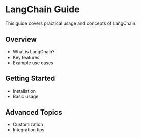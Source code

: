 # LangChain Guide

This guide covers practical usage and concepts of LangChain.

## Overview
- What is LangChain?
- Key features
- Example use cases

## Getting Started
- Installation
- Basic usage

## Advanced Topics
- Customization
- Integration tips
